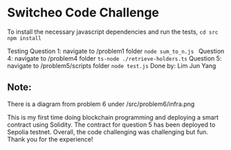# Switcheo Code Challenge

To install the necessary javascript dependencies and run the tests, 
    ````
    cd src 
    npm install 
    ````

Testing
Question 1: 
navigate to /problem1 folder 
    ````
    node sum_to_n.js 
    ````
Question 4: 
navigate to /problem4 folder 
    ````
    ts-node ./retrieve-holders.ts
    ````
Question 5: 
navigate to /problem5/scripts folder 
    ````
    node test.js
    ````
Done by: Lim Jun Yang 

## Note: 

There is a diagram from problem 6 under /src/problem6/infra.png

This is my first time doing blockchain programming and deploying a smart contract using Solidity. The contract for question 5 has been deployed to Sepolia testnet. Overall, the code challenging was challenging but fun. Thank you for the experience!  